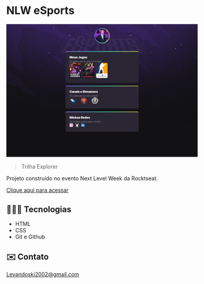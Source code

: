 # NLW eSports

![preview](./.github/preview.png)

> Trilha Explorer

Projeto construído no evento Next Level Week da Rocktseat.

[Clique aqui para acessar](
    https://marcos3110.github.io/Rocket-NWL/
)

## 🧑🏻‍💻 Tecnologias

- HTML
- CSS
- Git e Github
  
## ✉️ Contato

Levandoski2002@gmail.com